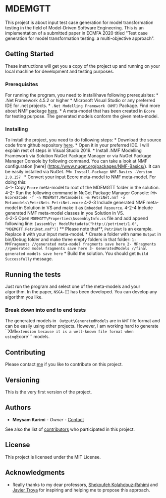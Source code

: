 # MDEMGTT

This project is about input test case generation for model transformation testing in the field of Model-Driven Software Engineering. 
This is an implementation of a submitted paper in ECMFA 2020 titled "Test case generation for model transformation testing: a multi-objective approach".

## Getting Started

These instructions will get you a copy of the project up and running on your local machine for development and testing purposes.

### Prerequisites

For running the program, you need to install/have following prerequisites:
	* .Net Framework 4.5.2 or higher
	* Microsoft Visual Studio or any preferred IDE for .net projects.
	* ```.Net Modelling Framework (NMF)``` Package. Find more about NMF package [here](https://github.com/NMFCode/NMF).
	* A meta-model that has been created in ```Ecore``` for testing purpose. The generated models conform the given meta-model.

### Installing

To install the project, you need to do following steps:
	* Download the source code from github repository [here](https://github.com/MeysamKarimi/MDEMGTT).
	* Open it in your preferred IDE. I will explain rest of steps in Visual Studio 2019.
	* Install .NMF Modelling Framework via Solution NuGet Package Manager or via NuGet Package Manager Console by following command. You can take a look at NMF configuration [here] (https://www.nuget.org/packages/NMF-Basics/). It can be easily installed via NuGet.
	```
	PM> Install-Package NMF-Basics -Version 2.0.157 
	```	
	* Convert your input Ecore meta-model to NMF meta-model. For doing this:	
		4-1- Copy ```Ecore``` meta-model to root of the MDEMGTT folder in the solution.
		4-2- Run the following command in NuGet Package Manager Console:
				```
				PM> Ecore2Code -f -n MDEMGTT.Metamodels -m PetriNet.nmf -o Metamodels\PetriNets PetriNet.ecore
				```	
		4-2-3 Include generated NMF meta-model in Solution in VS and make it as ```Embedded Resource```.
		4-2-4 Include  generated NMF meta-model classes in you Solution in VS.		
		4-2-5 Open ```MDEMGTT\Properties\AssemblyInfo.cs``` file and add append following line:
			```
			[assembly: ModelMetadata("http://petrinet/1.0", "MDEMGTT.PetriNet.nmf")]
			```
			** Please note that**, ```PetriNet``` is an example. Replace it with your input meta-model.
	* Create a folder with name ```Output``` in bin/Debug folder and make three empty folders in that folder:
			```
			1- MMFragments //generated meta-model fragments save here
			2- MFragments //generated model fragments save here
			3- GeneratedModels //final generated models save here
			```
	* Build the solution. You should get ```Build Successfully``` message.

## Running the tests

Just run the program and select one of the meta-models and your algorithm. In the paper, ```NSGA-II``` has been developed. You can develop any algorithm you like.

### Break down into end to end tests

The generated models in ``` Output\GeneratedModels``` are in ```NMF``` file format and can be easily using other projects.
However, I am working hard to generate ``XMI``` extension because it is a well-known file format when using ```Ecore``` models.

## Contributing

Please contact [me](mailto:Meysam.Karimi84@gmail.com) if you like to contribute on this project.

## Versioning

This is the very first version of the project.

## Authors

* **Meysam Karimi** - *Owner* - [Contact](https://github.com/MeysamKarimi)

See also the list of [contributors](https://github.com/MeysamKarimi/MDEMGTT/graphs/contributors) who participated in this project.

## License

This project is licensed under the MIT License.

## Acknowledgments

* Really thanks to my dear professors, [Shekoufeh Kolahdouz-Rahimi](https://mdse.ui.ac.ir/member/shekoufeh-kolahdouz-rahimi/) and [Javier Troya](http://www.lsi.us.es/~jtroya/) for inspiring and helping me to propose this approach.


